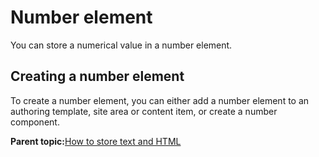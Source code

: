 # Number element

You can store a numerical value in a number element.

## Creating a number element

To create a number element, you can either add a number element to an authoring template, site area or content item, or create a number component.

**Parent topic:**[How to store text and HTML](../wcm/wcm_dev_elements_types_text.md)

